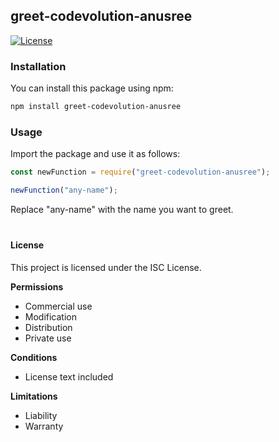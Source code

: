 ## greet-codevolution-anusree
[![License](https://img.shields.io/badge/license-ISC-blue.svg)](https://opensource.org/licenses/ISC)



### Installation
You can install this package using npm:
```bash
npm install greet-codevolution-anusree
```

### Usage
Import the package and use it as follows:
```javascript
const newFunction = require("greet-codevolution-anusree");

newFunction("any-name");
```
Replace "any-name" with the name you want to greet.
<br>
<br>
###
#### License
This project is licensed under the ISC License.

**Permissions**
- Commercial use
- Modification
- Distribution
- Private use

**Conditions**
- License text included

**Limitations**
- Liability
- Warranty
